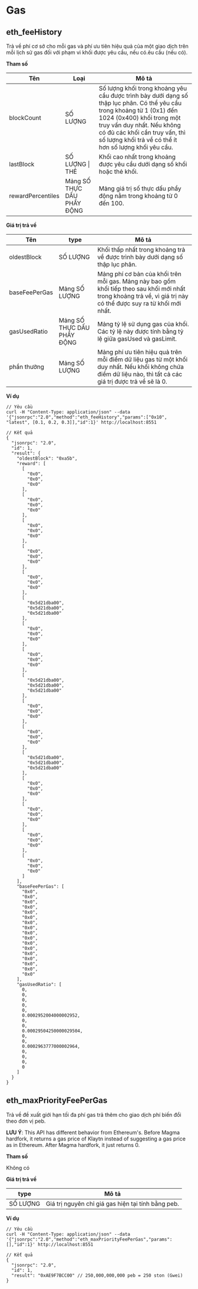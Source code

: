 # Gas

## eth_feeHistory<a id="eth_feehistory"></a>

Trả về phí cơ sở cho mỗi gas và phí ưu tiên hiệu quả của một giao dịch trên mỗi lịch sử gas đối với phạm vi khối được yêu cầu, nếu có.êu cầu (nếu có).

**Tham số**

| Tên               | Loại                      | Mô tả                                                                                                                                                                                                                                                                        |
| ----------------- | -------------------------- | ---------------------------------------------------------------------------------------------------------------------------------------------------------------------------------------------------------------------------------------------------------------------------- |
| blockCount        | SỐ LƯỢNG                   | Số lượng khối trong khoảng yêu cầu được trình bày dưới dạng số thập lục phân. Có thể yêu cầu trong khoảng từ 1 (0x1) đến 1024 (0x400) khối trong một truy vấn duy nhất. Nếu không có đủ các khối cần truy vấn, thì số lượng khối trả về có thể ít hơn số lượng khối yêu cầu. |
| lastBlock         | SỐ LƯỢNG &#124; THẺ        | Khối cao nhất trong khoảng được yêu cầu dưới dạng số khối hoặc thẻ khối.                                                                                                                                                                                                     |
| rewardPercentiles | Mảng SỐ THỰC DẤU PHẨY ĐỘNG | Mảng giá trị số thực dấu phẩy động nằm trong khoảng từ 0 đến 100.                                                                                                                                                                                                            |


**Giá trị trả về**

| Tên           | type                       | Mô tả                                                                                                                                                             |
| ------------- | -------------------------- | ----------------------------------------------------------------------------------------------------------------------------------------------------------------- |
| oldestBlock   | SỐ LƯỢNG                   | Khối thấp nhất trong khoảng trả về được trình bày dưới dạng số thập lục phân.                                                                                     |
| baseFeePerGas | Mảng SỐ LƯỢNG              | Mảng phí cơ bản của khối trên mỗi gas. Mảng này bao gồm khối tiếp theo sau khối mới nhất trong khoảng trả về, vì giá trị này có thể được suy ra từ khối mới nhất. |
| gasUsedRatio  | Mảng SỐ THỰC DẤU PHẨY ĐỘNG | Mảng tỷ lệ sử dụng gas của khối. Các tỷ lệ này được tính bằng tỷ lệ giữa gasUsed và gasLimit.                                                                     |
| phần thưởng   | Mảng SỐ LƯỢNG              | Mảng phí ưu tiên hiệu quả trên mỗi điểm dữ liệu gas từ một khối duy nhất. Nếu khối không chứa điểm dữ liệu nào, thì tất cả các giá trị được trả về sẽ là 0.       |


**Ví dụ**

```shell
// Yêu cầu
curl -H "Content-Type: application/json" --data '{"jsonrpc":"2.0","method":"eth_feeHistory","params":["0x10", "latest", [0.1, 0.2, 0.3]],"id":1}' http://localhost:8551

// Kết quả
{
  "jsonrpc": "2.0",
  "id": 1,
  "result": {
    "oldestBlock": "0xa5b",
    "reward": [
      [
        "0x0",
        "0x0",
        "0x0"
      ],
      [
        "0x0",
        "0x0",
        "0x0"
      ],
      [
        "0x0",
        "0x0",
        "0x0"
      ],
      [
        "0x0",
        "0x0",
        "0x0"
      ],
      [
        "0x0",
        "0x0",
        "0x0"
      ],
      [
        "0x5d21dba00",
        "0x5d21dba00",
        "0x5d21dba00"
      ],
      [
        "0x0",
        "0x0",
        "0x0"
      ],
      [
        "0x0",
        "0x0",
        "0x0"
      ],
      [
        "0x5d21dba00",
        "0x5d21dba00",
        "0x5d21dba00"
      ],
      [
        "0x0",
        "0x0",
        "0x0"
      ],
      [
        "0x0",
        "0x0",
        "0x0"
      ],
      [
        "0x5d21dba00",
        "0x5d21dba00",
        "0x5d21dba00"
      ],
      [
        "0x0",
        "0x0",
        "0x0"
      ],
      [
        "0x0",
        "0x0",
        "0x0"
      ],
      [
        "0x0",
        "0x0",
        "0x0"
      ],
      [
        "0x0",
        "0x0",
        "0x0"
      ]
    ],
    "baseFeePerGas": [
      "0x0",
      "0x0",
      "0x0",
      "0x0",
      "0x0",
      "0x0",
      "0x0",
      "0x0",
      "0x0",
      "0x0",
      "0x0",
      "0x0",
      "0x0",
      "0x0",
      "0x0",
      "0x0",
      "0x0"
    ],
    "gasUsedRatio": [
      0,
      0,
      0,
      0,
      0,
      0.0002952004000002952,
      0,
      0,
      0.00029504250000029504,
      0,
      0,
      0.0002963777000002964,
      0,
      0,
      0,
      0
    ]
  }
}
```


## eth_maxPriorityFeePerGas <a id="eth_maxpriorityfeepergas"></a>

Trả về đề xuất giới hạn tối đa phí gas trả thêm cho giao dịch phí biến đổi theo đơn vị peb.

**LƯU Ý**: This API has different behavior from Ethereum's.
Before Magma hardfork, it returns a gas price of Klaytn instead of suggesting a gas price as in Ethereum.
After Magma hardfork, it just returns 0.

**Tham số**

Không có

**Giá trị trả về**

| type     | Mô tả                                              |
| -------- | -------------------------------------------------- |
| SỐ LƯỢNG | Giá trị nguyên chỉ giá gas hiện tại tính bằng peb. |

**Ví dụ**

```shell
// Yêu cầu
curl -H "Content-Type: application/json" --data '{"jsonrpc":"2.0","method":"eth_maxPriorityFeePerGas","params":[],"id":1}' http://localhost:8551

// Kết quả
{
  "jsonrpc": "2.0",
  "id": 1,
  "result": "0xAE9F7BCC00" // 250,000,000,000 peb = 250 ston (Gwei)
}
```

